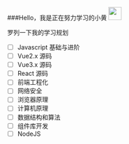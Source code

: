 ###Hello，我是正在努力学习的小黄 <img src="https://media.giphy.com/media/hvRJCLFzcasrR4ia7z/giphy.gif" style="width: 30px">

罗列一下我的学习规划

- [ ] Javascript 基础与进阶
- [ ] Vue2.x 源码
- [ ] Vue3.x 源码
- [ ] React 源码
- [ ] 前端工程化
- [ ] 网络安全
- [ ] 浏览器原理
- [ ] 计算机原理
- [ ] 数据结构和算法
- [ ] 组件库开发
- [ ] NodeJS